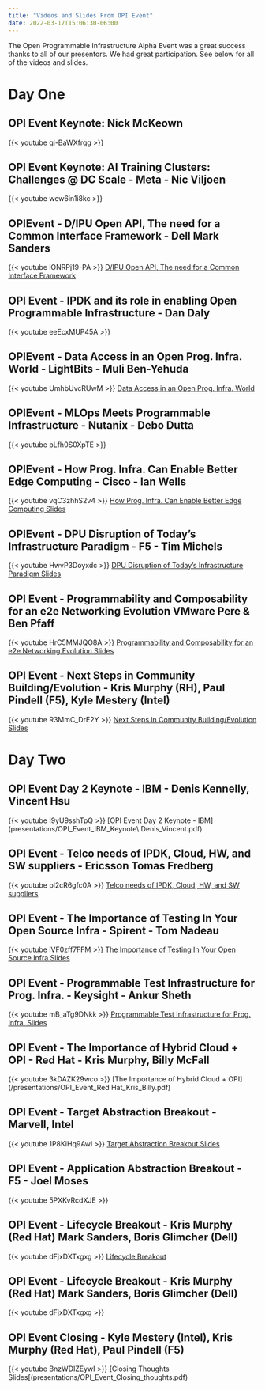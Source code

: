 ```yaml
---
title: "Videos and Slides From OPI Event"
date: 2022-03-17T15:06:30-06:00
---
```


The Open Programmable Infrastructure Alpha Event was a great success thanks to
all of our presentors. We had great participation. See below for all of the
videos and slides.

# Day One

## OPI Event Keynote: Nick McKeown

{{< youtube qi-BaWXfrqg >}}

## OPI Event Keynote: AI Training Clusters: Challenges @ DC Scale - Meta - Nic Viljoen

{{< youtube wew6in1i8kc >}}

## OPIEvent - D/IPU Open API, The need for a Common Interface Framework - Dell Mark Sanders

{{< youtube lONRPj19-PA >}}
[D/IPU Open API, The need for a Common Interface Framework](presentations/OPI_Event_Dell_Mark_Sanders.pdf)

## OPI Event - IPDK and its role in enabling Open Programmable Infrastructure - Dan Daly

{{< youtube eeEcxMUP45A >}}

## OPIEvent - Data Access in an Open Prog. Infra. World - LightBits - Muli Ben-Yehuda

{{< youtube UmhbUvcRUwM >}}
[Data Access in an Open Prog. Infra. World](presentations/OPI_Event_Lightbits_Muli_BenYehuda.pdf)

## OPIEvent - MLOps Meets Programmable Infrastructure - Nutanix - Debo Dutta

{{< youtube pLfh0S0XpTE >}}

## OPIEvent - How Prog. Infra. Can Enable Better Edge Computing - Cisco - Ian Wells

{{< youtube vqC3zhhS2v4 >}}
[How Prog. Infra. Can Enable Better Edge Computing Slides](/presentations/OPI_Event_Cisco_Ian_Wells.pdf)

## OPIEvent - DPU Disruption of Today’s Infrastructure Paradigm - F5 - Tim Michels

{{< youtube HwvP3Doyxdc >}}
[DPU Disruption of Today’s Infrastructure Paradigm Slides](/presentations/OPI_Event_F5_Tim_Michels.pdf)

## OPI Event - Programmability and Composability for an e2e Networking Evolution VMware Pere & Ben Pfaff

{{< youtube HrC5MMJQO8A >}}
[Programmability and Composability for an e2e Networking Evolution Slides](/presentations/OPI_Event_VMWare_Ben_Pere.pdf)

## OPI Event - Next Steps in Community Building/Evolution - Kris Murphy (RH), Paul Pindell (F5), Kyle Mestery (Intel)

{{< youtube R3MmC_DrE2Y >}}
[Next Steps in Community Building/Evolution Slides](/presentations/next-steps-community.pdf)

# Day Two

## OPI Event Day 2 Keynote - IBM - Denis Kennelly, Vincent Hsu

{{< youtube I9yU9sshTpQ >}}
[OPI Event Day 2 Keynote - IBM](presentations/OPI_Event_IBM_Keynote\ Denis_Vincent.pdf)

## OPI Event - Telco needs of IPDK, Cloud, HW, and SW suppliers - Ericsson Tomas Fredberg

{{< youtube pl2cR6gfc0A >}}
[Telco needs of IPDK, Cloud, HW, and SW suppliers](presentations/OPI_Event_Ericsson_Tomas_Fredberg.pdf)

## OPI Event - The Importance of Testing In Your Open Source Infra - Spirent - Tom Nadeau

{{< youtube iVF0zff7FFM >}}
[The Importance of Testing In Your Open Source Infra Slides](/presentations/OPI_Event_Spirent_Tom_Nadeau.pdf)

## OPI Event - Programmable Test Infrastructure for Prog. Infra. - Keysight - Ankur Sheth

{{< youtube mB_aTg9DNkk >}}
[Programmable Test Infrastructure for Prog. Infra. Slides](/presentations/OPI_Event_Keysight_Ankur_Sheth.pdf)

## OPI Event - The Importance of Hybrid Cloud + OPI - Red Hat - Kris Murphy, Billy McFall

{{< youtube 3kDAZK29wco >}}
[The Importance of Hybrid Cloud + OPI](/presentations/OPI_Event_Red Hat_Kris_Billy.pdf)

## OPI Event - Target Abstraction Breakout - Marvell, Intel

{{< youtube 1P8KiHq9AwI >}}
[Target Abstraction Breakout Slides](/presentations/OPI_Event_Target_Abstraction_Breakout.pdf)

## OPI Event - Application Abstraction Breakout - F5 - Joel Moses

{{< youtube 5PXKvRcdXJE >}}

## OPI Event - Lifecycle Breakout - Kris Murphy (Red Hat) Mark Sanders, Boris Glimcher (Dell)

{{< youtube dFjxDXTxgxg >}}
[Lifecycle Breakout](presentations/OPI_Event_Breakout3_Lifecycle_API_Prov_Mgt.pdf)

## OPI Event - Lifecycle Breakout - Kris Murphy (Red Hat) Mark Sanders, Boris Glimcher (Dell)

{{< youtube dFjxDXTxgxg >}}

## OPI Event Closing - Kyle Mestery (Intel), Kris Murphy (Red Hat), Paul Pindell (F5)

{{< youtube BnzWDIZEywI >}}
[Closing Thoughts Slides[(presentations/OPI_Event_Closing_thoughts.pdf)


